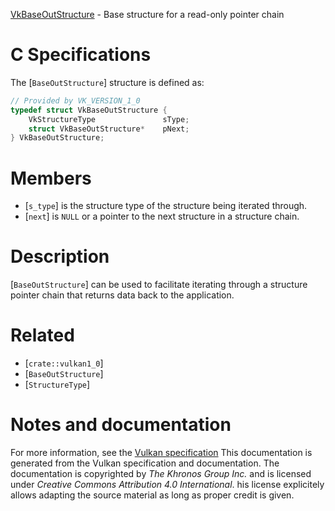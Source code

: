 [VkBaseOutStructure](https://www.khronos.org/registry/vulkan/specs/1.3-extensions/man/html/VkBaseOutStructure.html) - Base structure for a read-only pointer chain

# C Specifications
The [`BaseOutStructure`] structure is defined as:
```c
// Provided by VK_VERSION_1_0
typedef struct VkBaseOutStructure {
    VkStructureType               sType;
    struct VkBaseOutStructure*    pNext;
} VkBaseOutStructure;
```

# Members
- [`s_type`] is the structure type of the structure being iterated through.
- [`next`] is `NULL` or a pointer to the next structure in a structure chain.

# Description
[`BaseOutStructure`] can be used to facilitate iterating through a
structure pointer chain that returns data back to the application.

# Related
- [`crate::vulkan1_0`]
- [`BaseOutStructure`]
- [`StructureType`]

# Notes and documentation
For more information, see the [Vulkan specification](https://www.khronos.org/registry/vulkan/specs/1.3-extensions/html/vkspec.html)
This documentation is generated from the Vulkan specification and documentation.
The documentation is copyrighted by *The Khronos Group Inc.* and is licensed under *Creative Commons Attribution 4.0 International*.
his license explicitely allows adapting the source material as long as proper credit is given.
        
